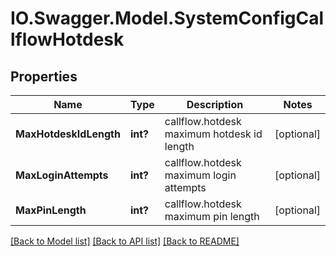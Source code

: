 # IO.Swagger.Model.SystemConfigCallflowHotdesk
## Properties

Name | Type | Description | Notes
------------ | ------------- | ------------- | -------------
**MaxHotdeskIdLength** | **int?** | callflow.hotdesk maximum hotdesk id length | [optional] 
**MaxLoginAttempts** | **int?** | callflow.hotdesk maximum login attempts | [optional] 
**MaxPinLength** | **int?** | callflow.hotdesk maximum pin length | [optional] 

[[Back to Model list]](../README.md#documentation-for-models) [[Back to API list]](../README.md#documentation-for-api-endpoints) [[Back to README]](../README.md)

